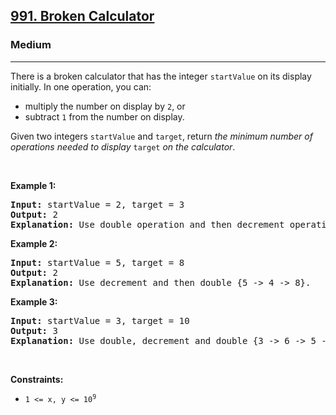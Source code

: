 <h2><a href="https://leetcode.com/problems/broken-calculator/">991. Broken Calculator</a></h2><h3>Medium</h3><hr><div style="user-select: auto;"><p style="user-select: auto;">There is a broken calculator that has the integer <code style="user-select: auto;">startValue</code> on its display initially. In one operation, you can:</p>

<ul style="user-select: auto;">
	<li style="user-select: auto;">multiply the number on display by <code style="user-select: auto;">2</code>, or</li>
	<li style="user-select: auto;">subtract <code style="user-select: auto;">1</code> from the number on display.</li>
</ul>

<p style="user-select: auto;">Given two integers <code style="user-select: auto;">startValue</code> and <code style="user-select: auto;">target</code>, return <em style="user-select: auto;">the minimum number of operations needed to display </em><code style="user-select: auto;">target</code><em style="user-select: auto;"> on the calculator</em>.</p>

<p style="user-select: auto;">&nbsp;</p>
<p style="user-select: auto;"><strong style="user-select: auto;">Example 1:</strong></p>

<pre style="user-select: auto;"><strong style="user-select: auto;">Input:</strong> startValue = 2, target = 3
<strong style="user-select: auto;">Output:</strong> 2
<strong style="user-select: auto;">Explanation:</strong> Use double operation and then decrement operation {2 -&gt; 4 -&gt; 3}.
</pre>

<p style="user-select: auto;"><strong style="user-select: auto;">Example 2:</strong></p>

<pre style="user-select: auto;"><strong style="user-select: auto;">Input:</strong> startValue = 5, target = 8
<strong style="user-select: auto;">Output:</strong> 2
<strong style="user-select: auto;">Explanation:</strong> Use decrement and then double {5 -&gt; 4 -&gt; 8}.
</pre>

<p style="user-select: auto;"><strong style="user-select: auto;">Example 3:</strong></p>

<pre style="user-select: auto;"><strong style="user-select: auto;">Input:</strong> startValue = 3, target = 10
<strong style="user-select: auto;">Output:</strong> 3
<strong style="user-select: auto;">Explanation:</strong> Use double, decrement and double {3 -&gt; 6 -&gt; 5 -&gt; 10}.
</pre>

<p style="user-select: auto;">&nbsp;</p>
<p style="user-select: auto;"><strong style="user-select: auto;">Constraints:</strong></p>

<ul style="user-select: auto;">
	<li style="user-select: auto;"><code style="user-select: auto;">1 &lt;= x, y &lt;= 10<sup style="user-select: auto;">9</sup></code></li>
</ul>
</div>
